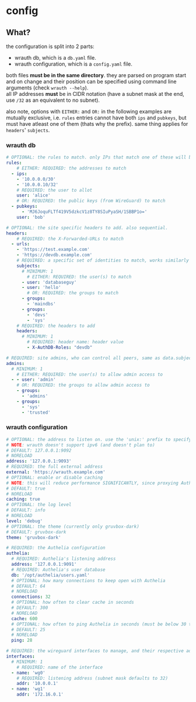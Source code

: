 # config

## What?

the configuration is split into 2 parts:
- wrauth db, which is a `db.yaml` file.
- wrauth configuration, which is a `config.yaml` file.

both files **must be in the same directory**. they are parsed on program start and on change and their position can be specified using command line arguments (check `wrauth --help`).  
all IP addresses **must** be in CIDR notation (have a subnet mask at the end, use `/32` as an equivalent to no subnet).

also note, options with `EITHER:` and `OR:` in the following examples are mutually exclusive, i.e. `rules` entries cannot have both `ips` and `pubkeys`, but must have atleast one of them (thats why the prefix). same thing applies for `headers`' `subjects`.

### wrauth db

```yaml
# OPTIONAL: the rules to match. only IPs that match one of these will be authorized. applied sequentially.
rules:
    # EITHER: REQUIRED: the addresses to match
  - ips:
    - '10.0.0.0/30'
    - '10.0.0.10/32'
    # REQUIRED: the user to allot
    user: 'alice'
    # OR: REQUIRED: the public keys (from WireGuard) to match
  - pubkeys: 
      - 'MJ6JoquFLTf419V5dzkcV1z8TY8SIuPyaSH/1SBBP1o='
    user: 'bob'

# OPTIONAL: the site specific headers to add. also sequential.
headers:
    # REQUIRED: the X-Forwarded-URLs to match
  - urls: 
    - 'https://test.example.com'
    - 'https://devdb.example.com'
    # REQUIRED: a specific set of identities to match, works similarly to Authelia's subject field
    subjects:
      # MINIMUM: 1
        # EITHER: REQUIRED: the user(s) to match
      - user: 'databaseguy'
      - user: 'hello'
        # OR: REQUIRED: the groups to match
      - groups:
        - 'maindbs'
      - groups:
        - 'devs'
        - 'sys'
    # REQUIRED: the headers to add
    headers:
      # MINIMUM: 1
        # REQUIRED: header name: header value
        - X-AuthDB-Roles: "devdb"

# REQUIRED: site admins, who can control all peers, same as data.subjects
admins:
  # MINIMUM: 1
    # EITHER: REQUIRED: the user(s) to allow admin access to
  - - user: 'admin'
    # OR: REQUIRED: the groups to allow admin access to
    - groups:
      - 'admins'
    - groups: 
      - 'sys'
      - 'trusted'
```

### wrauth configuration

```yaml
# OPTIONAL: the address to listen on. use the 'unix:' prefix to specify a unix domain path
# NOTE: wrauth doesn't support ipv6 (and doesn't plan to)
# DEFAULT: 127.0.0.1:9092
# NORELOAD
address: '127.0.0.1:9093'
# REQUIRED: the full external address
external: 'https://wrauth.example.com'
# OPTIONAL: enable or disable caching
# NOTE: this will reduce performance SIGNIFICANTLY, since proxying Authelia reduces performance by ~40%
# DEFAULT: true
# NORELOAD
caching: true
# OPTIONAL: the log level 
# DEFAULT: info
# NORELOAD
level: 'debug'
# OPTIONAL: the theme (currently only gruvbox-dark)
# DEFAULT: gruvbox-dark
theme: 'gruvbox-dark'

# REQUIRED: the Authelia configuration
authelia:
  # REQUIRED: Authelia's listening address
  address: '127.0.0.1:9091'
  # REQUIRED: Authelia's user database
  db: '/opt/authelia/users.yaml'
  # OPTIONAL: how many connections to keep open with Authelia
  # DEFAULT: 64
  # NORELOAD
  connections: 32
  # OPTIONAL: how often to clear cache in seconds
  # DEFAULT: 300
  # NORELOAD
  cache: 600
  # OPTIONAL: how often to ping Authelia in seconds (must be below 30 to keep connections alive)
  # DEFAULT: 25
  # NORELOAD
  ping: 28

# REQUIRED: the wireguard interfaces to manage, and their respective addresses
interfaces:
  # MINIMUM: 1
    # REQUIRED: name of the interface
  - name: 'wg0'
    # REQUIRED: listening address (subnet mask defaults to 32)
    addr: '10.0.0.1'
  - name: 'wg1'
    addr: '172.16.0.1'
```